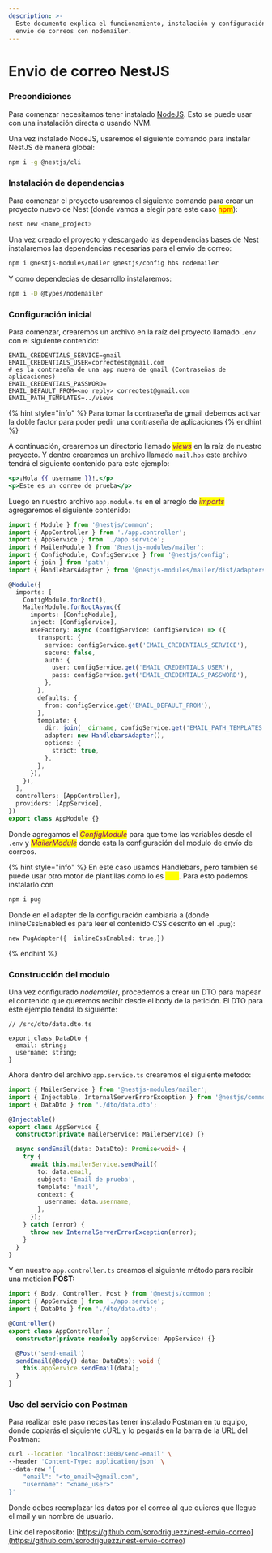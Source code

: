 ```yaml
---
description: >-
  Este documento explica el funcionamiento, instalación y configuración del
  envio de correos con nodemailer.
---
```


# Envio de correo NestJS

### Precondiciones

Para comenzar necesitamos tener instalado [NodeJS](https://nodejs.org/). Esto se puede usar con una instalación directa o usando NVM.

Una vez instalado NodeJS, usaremos el siguiente comando para instalar NestJS de manera global:

```bash
npm i -g @nestjs/cli
```

### Instalación de dependencias

Para comenzar el proyecto usaremos el siguiente comando para crear un proyecto nuevo de Nest (donde vamos a elegir para este caso <mark style="color:red;">npm</mark>):

```bash
nest new <name_project>
```

Una vez creado el proyecto y descargado las dependencias bases de Nest instalaremos las dependencias necesarias para el envio de correo:

```bash
npm i @nestjs-modules/mailer @nestjs/config hbs nodemailer
```

Y como dependecias de desarrollo instalaremos:

```bash
npm i -D @types/nodemailer
```

### Configuración inicial

Para comenzar, crearemos un archivo en la raíz del proyecto llamado `.env` con el siguiente contenido:

```properties
EMAIL_CREDENTIALS_SERVICE=gmail
EMAIL_CREDENTIALS_USER=correotest@gmail.com
# es la contraseña de una app nueva de gmail (Contraseñas de aplicaciones)
EMAIL_CREDENTIALS_PASSWORD=
EMAIL_DEFAULT_FROM=<no reply> correotest@gmail.com
EMAIL_PATH_TEMPLATES=../views
```

{% hint style="info" %}
Para tomar la contraseña de gmail debemos activar la doble factor para poder pedir una contraseña de aplicaciones
{% endhint %}

A continuación, crearemos un directorio llamado _<mark style="color:purple;">views</mark>_ en la raíz de nuestro proyecto. Y dentro crearemos un archivo llamado `mail.hbs` este archivo tendrá el siguiente contenido para este ejemplo:

```handlebars
<p>¡Hola {{ username }}!,</p>
<p>Este es un correo de prueba</p>
```

Luego en nuestro archivo `app.module.ts` en el arreglo de _<mark style="color:purple;">imports</mark>_ agregaremos el siguiente contenido:

```typescript
import { Module } from '@nestjs/common';
import { AppController } from './app.controller';
import { AppService } from './app.service';
import { MailerModule } from '@nestjs-modules/mailer';
import { ConfigModule, ConfigService } from '@nestjs/config';
import { join } from 'path';
import { HandlebarsAdapter } from '@nestjs-modules/mailer/dist/adapters/handlebars.adapter';

@Module({
  imports: [
    ConfigModule.forRoot(),
    MailerModule.forRootAsync({
      imports: [ConfigModule],
      inject: [ConfigService],
      useFactory: async (configService: ConfigService) => ({
        transport: {
          service: configService.get('EMAIL_CREDENTIALS_SERVICE'),
          secure: false,
          auth: {
            user: configService.get('EMAIL_CREDENTIALS_USER'),
            pass: configService.get('EMAIL_CREDENTIALS_PASSWORD'),
          },
        },
        defaults: {
          from: configService.get('EMAIL_DEFAULT_FROM'),
        },
        template: {
          dir: join(__dirname, configService.get('EMAIL_PATH_TEMPLATES')),
          adapter: new HandlebarsAdapter(),
          options: {
            strict: true,
          },
        },
      }),
    }),
  ],
  controllers: [AppController],
  providers: [AppService],
})
export class AppModule {}
```

Donde agregamos el _<mark style="color:purple;">ConfigModule</mark>_ para que tome las variables desde el `.env` y _<mark style="color:purple;">MailerModule</mark>_ donde esta la configuración del modulo de envío de correos.

{% hint style="info" %}
En este caso usamos Handlebars, pero tambien se puede usar otro motor de plantillas como lo es <mark style="color:yellow;">**pug**</mark>. Para esto podemos instalarlo con&#x20;

```bash
npm i pug
```

Donde en el adapter de la configuración cambiaria a (donde inlineCssEnabled es para leer el contenido CSS descrito en el `.pug`):&#x20;

```
new PugAdapter({  inlineCssEnabled: true,})
```
{% endhint %}

### Construcción del modulo

Una vez configurado _nodemailer_, procedemos a crear un DTO para mapear el contenido que queremos recibir desde el body de la petición. El DTO para este ejemplo tendrá lo siguiente:

```
// /src/dto/data.dto.ts

export class DataDto {
  email: string;
  username: string;
}
```

Ahora dentro del archivo `app.service.ts` crearemos el siguiente método:

```typescript
import { MailerService } from '@nestjs-modules/mailer';
import { Injectable, InternalServerErrorException } from '@nestjs/common';
import { DataDto } from './dto/data.dto';

@Injectable()
export class AppService {
  constructor(private mailerService: MailerService) {}

  async sendEmail(data: DataDto): Promise<void> {
    try {
      await this.mailerService.sendMail({
        to: data.email,
        subject: 'Email de prueba',
        template: 'mail',
        context: {
          username: data.username,
        },
      });
    } catch (error) {
      throw new InternalServerErrorException(error);
    }
  }
}
```

Y en nuestro `app.controller.ts` creamos el siguiente método para recibir una meticion **POST:**

```typescript
import { Body, Controller, Post } from '@nestjs/common';
import { AppService } from './app.service';
import { DataDto } from './dto/data.dto';

@Controller()
export class AppController {
  constructor(private readonly appService: AppService) {}

  @Post('send-email')
  sendEmail(@Body() data: DataDto): void {
    this.appService.sendEmail(data);
  }
}
```

### Uso del servicio con Postman

Para realizar este paso necesitas tener instalado Postman en tu equipo, donde copiarás el siguiente cURL y lo pegarás en la barra de la URL del Postman:

```bash
curl --location 'localhost:3000/send-email' \
--header 'Content-Type: application/json' \
--data-raw '{
    "email": "<to_email>@gmail.com",
    "username": "<name_user>"
}'
```

Donde debes reemplazar los datos por el correo al que quieres que llegue el mail y un nombre de usuario.

Link del repositorio: [https://github.com/sorodriguezz/nest-envio-correo](https://github.com/sorodriguezz/nest-envio-correo)
